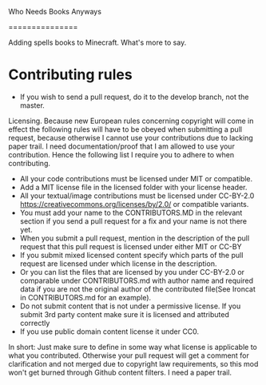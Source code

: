 Who Needs Books Anyways

===============

Adding spells books to Minecraft. What's more to say.

# Contributing rules

* If you wish to send a pull request, do it to the develop branch, not the master.  

Licensing. Because new European rules concerning copyright will come in effect the following rules will have to be
obeyed when submitting a pull request, because otherwise I cannot use your contributions due to lacking paper trail. I need documentation/proof that I am allowed to use your contribution. Hence the following list I require you to adhere to when contributing.

* All your code contributions must be licensed under MIT or compatible. 
* Add a MIT license file in the licensed folder with your license header. 
* All your textual/image contributions must be licensed under CC-BY-2.0 https://creativecommons.org/licenses/by/2.0/ or compatible variants.
* You must add your name to the CONTRIBUTORS.MD in the relevant section if you send a pull request for a fix and your name is not there yet.  
* When you submit a pull request, mention in the description of the pull request that this pull request is licensed under either MIT or CC-BY
* If you submit mixed licensed content specify which parts of the pull request are licensed under which license in the description.
* Or you can list the files that are licensed by you under CC-BY-2.0 or comparable under CONTRIBUTORS.md with author name and required data if you are not the original author of the contributed file(See Ironcat in CONTRIBUTORS.md for an example). 
* Do not submit content that is not under a permissive license. If you submit 3rd party content make sure it is licensed and attributed correctly
* If you use public domain content license it under CC0.

In short: Just make sure to define in some way what license is applicable to what you contributed. Otherwise your pull request will get a comment for clarification and not merged due to copyright law requirements, so this mod won't get burned through Github content filters. I need a paper trail.
